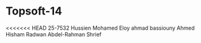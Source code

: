 Topsoft-14
==========
<<<<<<< HEAD
25-7532 Hussien Mohamed Eloy
ahmad bassiouny
Ahmed Hisham
Radwan Abdel-Rahman Shrief

